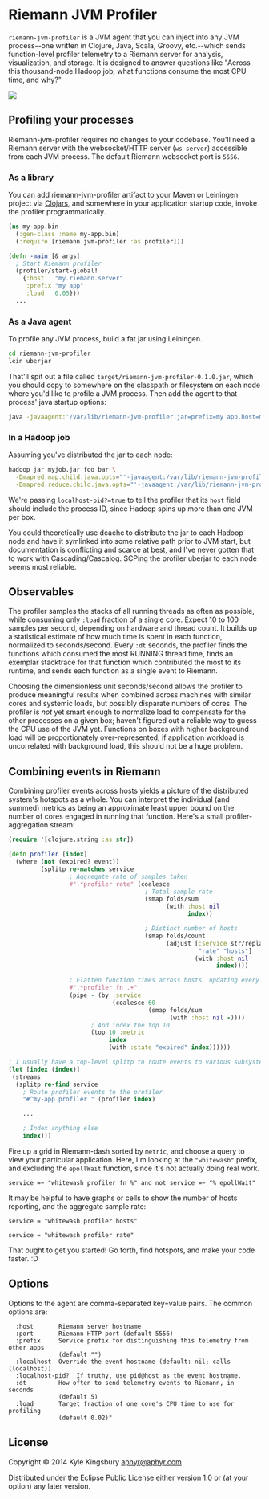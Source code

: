 # Riemann JVM Profiler

`riemann-jvm-profiler` is a JVM agent that you can inject into any JVM
process--one written in Clojure, Java, Scala, Groovy, etc.--which sends
function-level profiler telemetry to a Riemann server for analysis,
visualization, and storage. It is designed to answer questions like "Across
this thousand-node Hadoop job, what functions consume the most CPU time, and
why?"

![](doc/screenshot.png)

## Profiling your processes

Riemann-jvm-profiler requires no changes to your codebase. You'll need a
Riemann server with the websocket/HTTP server (`ws-server`) accessible from
each JVM process. The default Riemann websocket port is `5556`.

### As a library

You can add riemann-jvm-profiler artifact to your Maven or Leiningen project
via [Clojars](https://clojars.org/riemann-jvm-profiler), and somewhere in your
application startup code, invoke the profiler programmatically.

```clj
(ns my-app.bin
  (:gen-class :name my-app.bin)
  (:require [riemann.jvm-profiler :as profiler]))

(defn -main [& args]
  ; Start Riemann profiler
  (profiler/start-global!
    {:host   "my.riemann.server"
     :prefix "my app"
     :load   0.05}))
  ...
```

### As a Java agent

To profile any JVM process, build a fat jar using Leiningen.

```bash
cd riemann-jvm-profiler
lein uberjar
```

That'll spit out a file called `target/riemann-jvm-profiler-0.1.0.jar`, which
you should copy to somewhere on the classpath or filesystem on each node where
you'd like to profile a JVM process. Then add the agent to that process' java
startup options:

```bash
java -javaagent:'/var/lib/riemann-jvm-profiler.jar=prefix=my app,host=my.riemann.server' ...
```

### In a Hadoop job

Assuming you've distributed the jar to each node:

```bash
hadoop jar myjob.jar foo bar \
  -Dmapred.map.child.java.opts="'-javaagent:/var/lib/riemann-jvm-profiler.jar=host=my.riemann.server,localhost-pid?=true'" \
  -Dmapred.reduce.child.java.opts="'-javaagent:/var/lib/riemann-jvm-profiler.jar=host=my.riemann.server,localhost-pid?=true'" \
```

We're passing `localhost-pid?=true` to tell the profiler that its `host` field
should include the process ID, since Hadoop spins up more than one JVM per box.

You could theoretically use dcache to distribute the jar to each Hadoop node
and have it symlinked into some relative path prior to JVM start, but
documentation is conflicting and scarce at best, and I've never gotten that to
work with Cascading/Cascalog. SCPing the profiler uberjar to each node seems
most reliable.

## Observables

The profiler samples the stacks of all running threads as often as possible,
while consuming only `:load` fraction of a single core. Expect 10 to 100
samples per second, depending on hardware and thread count. It builds up a
statistical estimate of how much time is spent in each function, normalized to
seconds/second. Every `:dt` seconds, the profiler finds the functions which
consumed the most RUNNING thread time, finds an exemplar stacktrace for that
function which contributed the most to its runtime, and sends each function as
a single event to Riemann.

Choosing the dimensionless unit seconds/second allows the profiler to produce
meaningful results when combined across machines with similar cores and
systemic loads, but possibly disparate numbers of cores. The profiler is *not*
yet smart enough to normalize load to compensate for the other processes on a
given box; haven't figured out a reliable way to guess the CPU use of the JVM
yet. Functions on boxes with higher background load will be proportionately
over-represented; if application workload is uncorrelated with background load,
this should not be a huge problem.

## Combining events in Riemann

Combining profiler events across hosts yields a picture of the distributed system's hotspots as a whole. You can interpret the individual (and summed) metrics as being an approximate least upper bound on the number of cores engaged in running that function. Here's a small profiler-aggregation stream:

```clj
(require '[clojure.string :as str])

(defn profiler [index]
  (where (not (expired? event))
         (splitp re-matches service
                 ; Aggregate rate of samples taken
                 #".*profiler rate" (coalesce
                                      ; Total sample rate
                                      (smap folds/sum
                                            (with :host nil
                                                  index))

                                      ; Distinct number of hosts
                                      (smap folds/count
                                            (adjust [:service str/replace
                                                     "rate" "hosts"]
                                                    (with :host nil
                                                          index))))

                 ; Flatten function times across hosts, updating every 60s.
                 #".*profiler fn .+"
                 (pipe - (by :service
                             (coalesce 60
                                       (smap folds/sum
                                             (with :host nil -))))
                       ; And index the top 10.
                       (top 10 :metric
                            index
                            (with :state "expired" index))))))

; I usually have a top-level splitp to route events to various subsystems.
(let [index (index)]
 (streams
  (splitp re-find service
    ; Route profiler events to the profiler
    "#^my-app profiler " (profiler index)

    ...

    ; Index anything else
    index)))
```

Fire up a grid in Riemann-dash sorted by `metric`, and choose a query to view
your particular application. Here, I'm looking at the `"whitewash"` prefix,
and excluding the `epollWait` function, since it's not actually doing real
work.

```
service =~ "whitewash profiler fn %" and not service =~ "% epollWait"
```

It may be helpful to have graphs or cells to show the number of hosts
reporting, and the aggregate sample rate:

```
service = "whitewash profiler hosts"
```

```
service = "whitewash profiler rate"
```

That ought to get you started! Go forth, find hotspots, and make your code
faster. :D

## Options

Options to the agent are comma-separated key=value pairs. The common options are:

```
  :host       Riemann server hostname
  :port       Riemann HTTP port (default 5556)
  :prefix     Service prefix for distinguishing this telemetry from other apps
              (default "")
  :localhost  Override the event hostname (default: nil; calls (localhost))
  :localhost-pid?  If truthy, use pid@host as the event hostname.
  :dt         How often to send telemetry events to Riemann, in seconds
              (default 5)
  :load       Target fraction of one core's CPU time to use for profiling
              (default 0.02)"
```


## License

Copyright © 2014 Kyle Kingsbury <aphyr@aphyr.com>

Distributed under the Eclipse Public License either version 1.0 or (at
your option) any later version.
